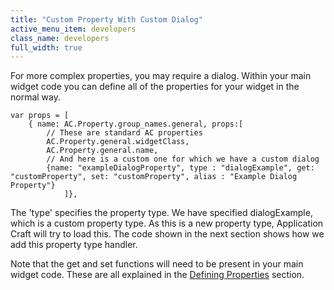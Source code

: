 ```yaml
---
title: "Custom Property With Custom Dialog"
active_menu_item: developers
class_name: developers
full_width: true
---
```



For more complex properties, you may require a dialog. Within your main widget code you can define all of the properties for your widget in the normal way.

    var props = [
        { name: AC.Property.group_names.general, props:[
            // These are standard AC properties
            AC.Property.general.widgetClass,
            AC.Property.general.name,
            // And here is a custom one for which we have a custom dialog
            {name: "exampleDialogProperty", type : "dialogExample", get: "customProperty", set: "customProperty", alias : "Example Dialog Property"}
                ]},
   

The 'type' specifies the property type. We have specified dialogExample, which is a custom property type. As this is a new property type, Application Craft will try to load this. The code shown in the next section shows how we add this property type handler.

Note that the get and set functions will need to be present in your main widget code. These are all explained in the [Defining Properties](/developers/documentation/extending-ac/adding-your-own-widgets/anatomy-of-a-basic-widget/defining-properties) section.

